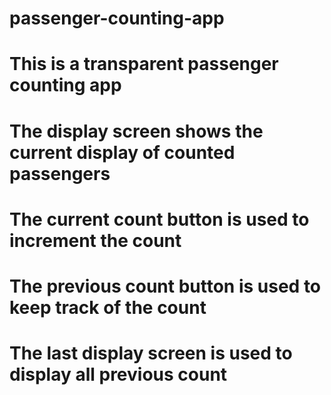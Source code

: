 # passenger-counting-app

# This is a transparent passenger counting app

# The display screen shows the current display of counted passengers

# The current count button is used to increment the count

# The previous count button is used to keep track of the count

# The last display screen is used to display all previous count 
